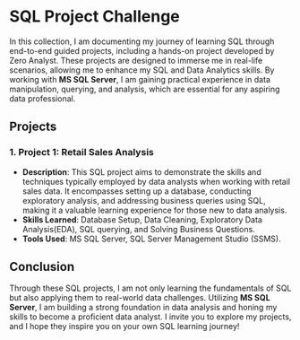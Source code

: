 # SQL Project Challenge

In this collection, I am documenting my journey of learning SQL through end-to-end guided projects, including a hands-on project developed by Zero Analyst. These projects are designed to immerse me in real-life scenarios, allowing me to enhance my SQL and Data Analytics skills. By working with **MS SQL Server**, I am gaining practical experience in data manipulation, querying, and analysis, which are essential for any aspiring data professional.

## Projects

### 1. Project 1: Retail Sales Analysis
- **Description**: This SQL project aims to demonstrate the skills and techniques typically employed by data analysts when working with retail sales data. It encompasses setting up a database, conducting exploratory analysis, and addressing business queries using SQL, making it a valuable learning experience for those new to data analysis.
- **Skills Learned**: Database Setup, Data Cleaning, Exploratory Data Analysis(EDA), SQL querying, and Solving Business Questions.
- **Tools Used**: MS SQL Server, SQL Server Management Studio (SSMS).

## Conclusion
Through these SQL projects, I am not only learning the fundamentals of SQL but also applying them to real-world data challenges. Utilizing **MS SQL Server**, I am building a strong foundation in data analysis and honing my skills to become a proficient data analyst. I invite you to explore my projects, and I hope they inspire you on your own SQL learning journey!

